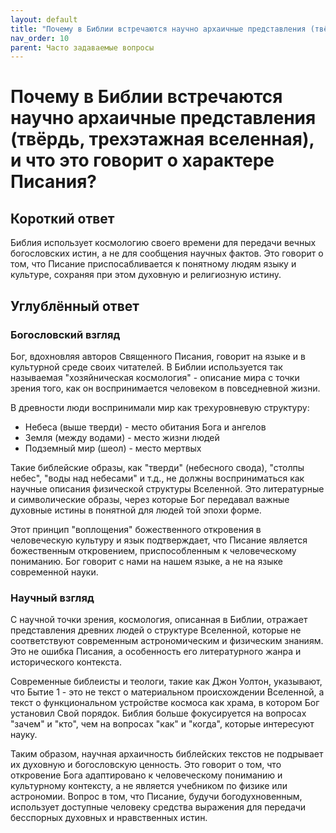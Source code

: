 ```yaml
---
layout: default
title: "Почему в Библии встречаются научно архаичные представления (твёрдь, трехэтажная вселенная), и что это говорит о характере Писания?"
nav_order: 10
parent: Часто задаваемые вопросы
---
```


# Почему в Библии встречаются научно архаичные представления (твёрдь, трехэтажная вселенная), и что это говорит о характере Писания?

## Короткий ответ

Библия использует космологию своего времени для передачи вечных богословских истин, а не для сообщения научных фактов. Это говорит о том, что Писание приспосабливается к понятному людям языку и культуре, сохраняя при этом духовную и религиозную истину.

## Углублённый ответ

### Богословский взгляд

Бог, вдохновляя авторов Священного Писания, говорит на языке и в культурной среде своих читателей. В Библии используется так называемая "хозяйническая космология" - описание мира с точки зрения того, как он воспринимается человеком в повседневной жизни.

В древности люди воспринимали мир как трехуровневую структуру:
- Небеса (выше тверди) - место обитания Бога и ангелов
- Земля (между водами) - место жизни людей
- Подземный мир (шеол) - место мертвых

Такие библейские образы, как "тверди" (небесного свода), "столпы небес", "воды над небесами" и т.д., не должны восприниматься как научные описания физической структуры Вселенной. Это литературные и символические образы, через которые Бог передавал важные духовные истины в понятной для людей той эпохи форме.

Этот принцип "воплощения" божественного откровения в человеческую культуру и язык подтверждает, что Писание является божественным откровением, приспособленным к человеческому пониманию. Бог говорит с нами на нашем языке, а не на языке современной науки.

### Научный взгляд

С научной точки зрения, космология, описанная в Библии, отражает представления древних людей о структуре Вселенной, которые не соответствуют современным астрономическим и физическим знаниям. Это не ошибка Писания, а особенность его литературного жанра и исторического контекста.

Современные библеисты и теологи, такие как Джон Уолтон, указывают, что Бытие 1 - это не текст о материальном происхождении Вселенной, а текст о функциональном устройстве космоса как храма, в котором Бог установил Свой порядок. Библия больше фокусируется на вопросах "зачем" и "кто", чем на вопросах "как" и "когда", которые интересуют науку.

Таким образом, научная архаичность библейских текстов не подрывает их духовную и богословскую ценность. Это говорит о том, что откровение Бога адаптировано к человеческому пониманию и культурному контексту, а не является учебником по физике или астрономии. Вопрос в том, что Писание, будучи богодухновенным, использует доступные человеку средства выражения для передачи бесспорных духовных и нравственных истин.